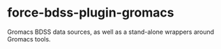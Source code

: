 # force-bdss-plugin-gromacs
Gromacs BDSS data sources, as well as a stand-alone wrappers around Gromacs tools.
